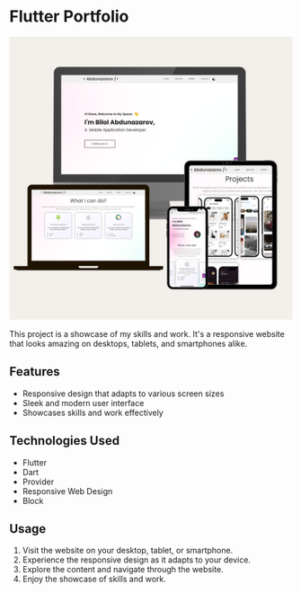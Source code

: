 # Flutter Portfolio
       
<img src='https://github.com/Bilol4391/flutter_portfolio_app/blob/main/assets/outputs/Fluter-Portfolio.png'>

This project is a showcase of my skills and work. It's a responsive website that looks amazing on desktops, tablets, and smartphones alike.

## Features

- Responsive design that adapts to various screen sizes
- Sleek and modern user interface
- Showcases skills and work effectively

## Technologies Used

- Flutter
- Dart
- Provider
- Responsive Web Design
- Block

## Usage

1. Visit the website on your desktop, tablet, or smartphone.
2. Experience the responsive design as it adapts to your device.
3. Explore the content and navigate through the website.
4. Enjoy the showcase of skills and work.
